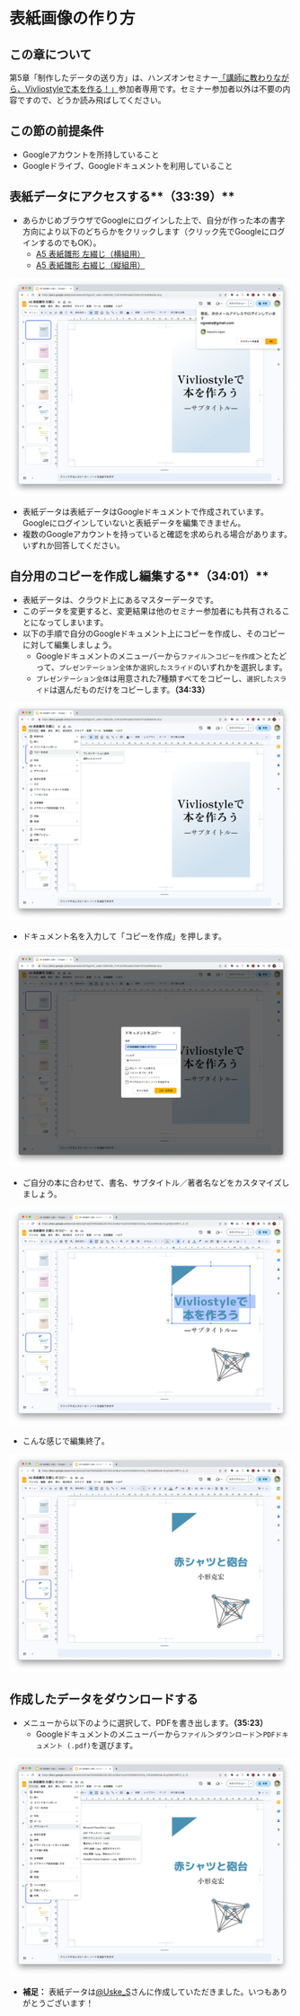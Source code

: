 # 表紙画像の作り方

## この章について

第5章「制作したデータの送り方」は、ハンズオンセミナー[「講師に教わりながら、Vivliostyleで本を作る！」](https://vivliostyle.org/ja/hands-on/1/)参加者専用です。セミナー参加者以外は不要の内容ですので、どうか読み飛ばしてください。

## この節の前提条件

- Googleアカウントを所持していること
- Googleドライブ、Googleドキュメントを利用していること

## 表紙データにアクセスする**（33:39）**

- あらかじめブラウザでGoogleにログインした上で、自分が作った本の書字方向により以下のどちらかをクリックします（クリック先でGoogleにログインするのでもOK）。
    - [A5 表紙雛形 左綴じ（横組用）](https://www.google.com/url?q=https://docs.google.com/presentation/d/10gyVnF_aIlaH-0QR03Bt_11xPL624Wcda8uT9QkVlOY/edit?usp%3Dsharing&sa=D&source=editors&ust=1694094656992147&usg=AOvVaw3alrIt_EKji2bjQQVW5EmK)
    - [A5 表紙雛形 右綴じ（縦組用）](https://www.google.com/url?q=https://docs.google.com/presentation/d/1E_vAdR-x9MTHbqh7w-f2vxEasr-Qg2y4VgDhmreAcmg/edit?usp%3Dsharing&sa=D&source=editors&ust=1694094656993151&usg=AOvVaw35eP_g82lsaytYsTzFHyN-)

![](./images/5-how-to-send-the-created-data/1-how-to-create-a-cover-image/5-1-1.png)

- 表紙データは表紙データはGoogleドキュメントで作成されています。Googleにログインしていないと表紙データを編集できません。
- 複数のGoogleアカウントを持っていると確認を求められる場合があります。いずれか回答してください。

## 自分用のコピーを作成し編集する**（34:01）**

- 表紙データは、クラウド上にあるマスターデータです。
- このデータを変更すると、変更結果は他のセミナー参加者にも共有されることになってしまいます。
- 以下の手順で自分のGoogleドキュメント上にコピーを作成し、そのコピーに対して編集しましょう。
  - Googleドキュメントのメニューバーから`ファイル`＞`コピーを作成`＞とたどって、`プレゼンテーション全体`か`選択したスライド`のいずれかを選択します。
  - `プレゼンテーション全体`は用意された7種類すべてをコピーし、`選択したスライド`は選んだものだけをコピーします。**（34:33）**

![](./images/5-how-to-send-the-created-data/1-how-to-create-a-cover-image/5-1-2.png)

- ドキュメント名を入力して「コピーを作成」を押します。

![](./images/5-how-to-send-the-created-data/1-how-to-create-a-cover-image/5-1-3.png)

- ご自分の本に合わせて、書名、サブタイトル／著者名などをカスタマイズしましょう。

![](./images/5-how-to-send-the-created-data/1-how-to-create-a-cover-image/5-1-4.png)

- こんな感じで編集終了。

![](./images/5-how-to-send-the-created-data/1-how-to-create-a-cover-image/5-1-5.png)

## 作成したデータをダウンロードする

- メニューから以下のように選択して、PDFを書き出します。**（35:23）**
    - Googleドキュメントのメニューバーから`ファイル`＞`ダウンロード`＞`PDFドキュメント (.pdf)`を選びます。

![](./images/5-how-to-send-the-created-data/1-how-to-create-a-cover-image/5-1-6.png)


- **補足：** 表紙データは[@Uske_S](https://twitter.com/Uske_S)さんに作成していただきました。いつもありがとうございます！